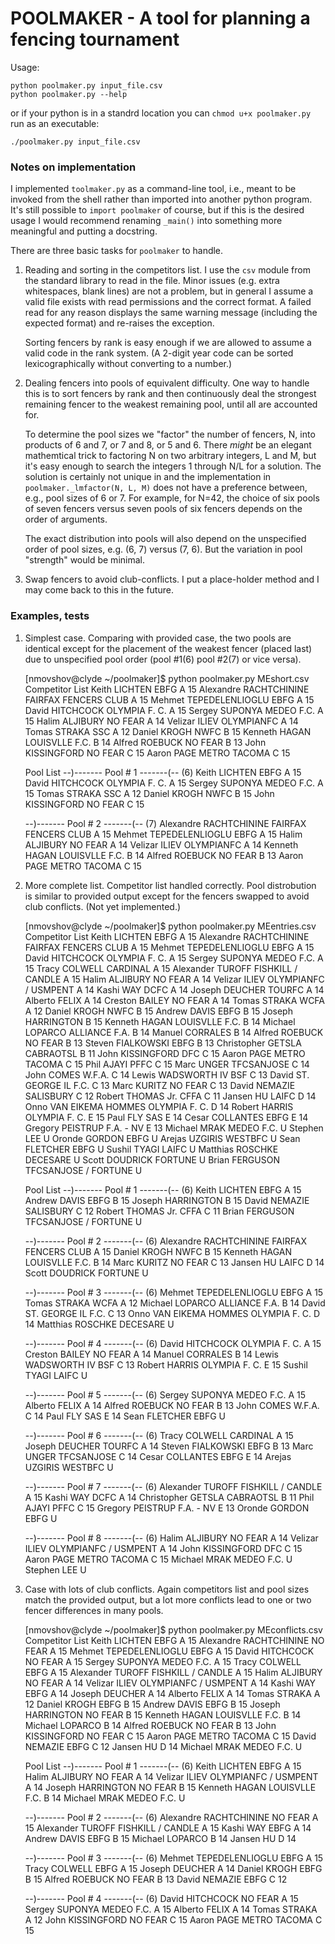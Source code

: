 POOLMAKER - A tool for planning a fencing tournament
====================================================

Usage:

    python poolmaker.py input_file.csv
    python poolmaker.py --help

or if your python is in a standrd location you can `chmod u+x poolmaker.py`
run as an executable:

    ./poolmaker.py input_file.csv

### Notes on implementation
I implemented `toolmaker.py` as a command-line tool, i.e., meant to be invoked
from the shell rather than imported into another python program. It's still
possible to `import poolmaker` of course, but if this is the desired usage I would
recommend renaming `_main()` into something more meaningful and putting a
docstring.

There are three basic tasks for `poolmaker` to handle.

1. Reading and sorting in the competitors list.
   I use the `csv` module from the standard library to read in the file. Minor
   issues (e.g. extra whitespaces, blank lines) are not a problem, but in general
   I assume a valid file exists with read permissions and the correct format. A
   failed read for any reason displays the same warning message (including the
   expected format) and re-raises the exception.

   Sorting fencers by rank is easy enough if we are allowed to assume a valid code
   in the rank system. (A 2-digit year code can be sorted lexicographically
   without converting to a number.)

2. Dealing fencers into pools of equivalent difficulty.
   One way to handle this is to sort fencers by rank and then continuously deal
   the strongest remaining fencer to the weakest remaining pool, until all are
   accounted for.

   To determine the pool sizes we "factor" the number of fencers, N, into products
   of 6 and 7, or 7 and 8, or 5 and 6. There _might_ be an elegant mathemtical
   trick to factoring N on two arbitrary integers, L and M, but it's easy enough
   to search the integers 1 through N/L for a solution. The solution is certainly
   not unique in and the implementation in `poolmaker._lmfactor(N, L, M)` does not
   have a preference between, e.g., pool sizes of 6 or 7. For example, for N=42,
   the choice of six pools of seven fencers versus seven pools of six fencers
   depends on the order of arguments.

   The exact distribution into pools will also depend on the unspecified order of
   pool sizes, e.g. (6, 7) versus (7, 6). But the variation in pool "strength"
   would be minimal.

3. Swap fencers to avoid club-conflicts.
   I put a place-holder method and I may come back to this in the future.

### Examples, tests
1. Simplest case. Comparing with provided case, the two pools are identical except
   for the placement of the weakest fencer (placed last) due to unspecified pool
   order (pool #1(6) pool #2(7) or vice versa).

      [nmovshov@clyde ~/poolmaker]$ python poolmaker.py MEshort.csv
      Competitor List
      Keith                LICHTEN                 EBFG                    A       15
      Alexandre            RACHTCHININE            FAIRFAX FENCERS CLUB    A       15
      Mehmet               TEPEDELENLIOGLU         EBFG                    A       15
      David                HITCHCOCK               OLYMPIA F. C.           A       15
      Sergey               SUPONYA                 MEDEO F.C.              A       15
      Halim                ALJIBURY                NO FEAR                 A       14
      Velizar              ILIEV                   OLYMPIANFC              A       14
      Tomas                STRAKA                  SSC                     A       12
      Daniel               KROGH                   NWFC                    B       15
      Kenneth              HAGAN                   LOUISVLLE F.C.          B       14
      Alfred               ROEBUCK                 NO FEAR                 B       13
      John                 KISSINGFORD             NO FEAR                 C       15
      Aaron                PAGE                    METRO TACOMA            C       15


      Pool List
      --)------- Pool # 1 -------(-- (6)
      Keith                LICHTEN                 EBFG                    A       15
      David                HITCHCOCK               OLYMPIA F. C.           A       15
      Sergey               SUPONYA                 MEDEO F.C.              A       15
      Tomas                STRAKA                  SSC                     A       12
      Daniel               KROGH                   NWFC                    B       15
      John                 KISSINGFORD             NO FEAR                 C       15

      --)------- Pool # 2 -------(-- (7)
      Alexandre            RACHTCHININE            FAIRFAX FENCERS CLUB    A       15
      Mehmet               TEPEDELENLIOGLU         EBFG                    A       15
      Halim                ALJIBURY                NO FEAR                 A       14
      Velizar              ILIEV                   OLYMPIANFC              A       14
      Kenneth              HAGAN                   LOUISVLLE F.C.          B       14
      Alfred               ROEBUCK                 NO FEAR                 B       13
      Aaron                PAGE                    METRO TACOMA            C       15

2. More complete list. Competitor list handled correctly. Pool distrobution is
   similar to provided output except for the fencers swapped to avoid club
   conflicts. (Not yet implemented.)

      [nmovshov@clyde ~/poolmaker]$ python poolmaker.py MEentries.csv
      Competitor List
      Keith                LICHTEN                 EBFG                    A       15
      Alexandre            RACHTCHININE            FAIRFAX FENCERS CLUB    A       15
      Mehmet               TEPEDELENLIOGLU         EBFG                    A       15
      David                HITCHCOCK               OLYMPIA F. C.           A       15
      Sergey               SUPONYA                 MEDEO F.C.              A       15
      Tracy                COLWELL                 CARDINAL                A       15
      Alexander            TUROFF                  FISHKILL / CANDLE       A       15
      Halim                ALJIBURY                NO FEAR                 A       14
      Velizar              ILIEV                   OLYMPIANFC / USMPENT    A       14
      Kashi                WAY                     DCFC                    A       14
      Joseph               DEUCHER                 TOURFC                  A       14
      Alberto              FELIX                                           A       14
      Creston              BAILEY                  NO FEAR                 A       14
      Tomas                STRAKA                  WCFA                    A       12
      Daniel               KROGH                   NWFC                    B       15
      Andrew               DAVIS                   EBFG                    B       15
      Joseph               HARRINGTON                                      B       15
      Kenneth              HAGAN                   LOUISVLLE F.C.          B       14
      Michael              LOPARCO                 ALLIANCE F.A.           B       14
      Manuel               CORRALES                                        B       14
      Alfred               ROEBUCK                 NO FEAR                 B       13
      Steven               FIALKOWSKI              EBFG                    B       13
      Christopher          GETSLA                  CABRAOTSL               B       11
      John                 KISSINGFORD             DFC                     C       15
      Aaron                PAGE                    METRO TACOMA            C       15
      Phil                 AJAYI                   PFFC                    C       15
      Marc                 UNGER                   TFCSANJOSE              C       14
      John                 COMES                   W.F.A.                  C       14
      Lewis                WADSWORTH IV            BSF                     C       13
      David                ST. GEORGE              IL F.C.                 C       13
      Marc                 KURITZ                  NO FEAR                 C       13
      David                NEMAZIE                 SALISBURY               C       12
      Robert               THOMAS Jr.              CFFA                    C       11
      Jansen               HU                      LAIFC                   D       14
      Onno                 VAN EIKEMA HOMMES       OLYMPIA F. C.           D       14
      Robert               HARRIS                  OLYMPIA F. C.           E       15
      Paul                 FLY                     SAS                     E       14
      Cesar                COLLANTES               EBFG                    E       14
      Gregory              PEISTRUP                F.A. - NV               E       13
      Michael              MRAK                    MEDEO F.C.              U
      Stephen              LEE                                             U
      Oronde               GORDON                  EBFG                    U
      Arejas               UZGIRIS                 WESTBFC                 U
      Sean                 FLETCHER                EBFG                    U
      Sushil               TYAGI                   LAIFC                   U
      Matthias             ROSCHKE                 DECESARE                U
      Scott                DOUDRICK                FORTUNE                 U
      Brian                FERGUSON                TFCSANJOSE / FORTUNE    U


      Pool List
      --)------- Pool # 1 -------(-- (6)
      Keith                LICHTEN                 EBFG                    A       15
      Andrew               DAVIS                   EBFG                    B       15
      Joseph               HARRINGTON                                      B       15
      David                NEMAZIE                 SALISBURY               C       12
      Robert               THOMAS Jr.              CFFA                    C       11
      Brian                FERGUSON                TFCSANJOSE / FORTUNE    U

      --)------- Pool # 2 -------(-- (6)
      Alexandre            RACHTCHININE            FAIRFAX FENCERS CLUB    A       15
      Daniel               KROGH                   NWFC                    B       15
      Kenneth              HAGAN                   LOUISVLLE F.C.          B       14
      Marc                 KURITZ                  NO FEAR                 C       13
      Jansen               HU                      LAIFC                   D       14
      Scott                DOUDRICK                FORTUNE                 U

      --)------- Pool # 3 -------(-- (6)
      Mehmet               TEPEDELENLIOGLU         EBFG                    A       15
      Tomas                STRAKA                  WCFA                    A       12
      Michael              LOPARCO                 ALLIANCE F.A.           B       14
      David                ST. GEORGE              IL F.C.                 C       13
      Onno                 VAN EIKEMA HOMMES       OLYMPIA F. C.           D       14
      Matthias             ROSCHKE                 DECESARE                U

      --)------- Pool # 4 -------(-- (6)
      David                HITCHCOCK               OLYMPIA F. C.           A       15
      Creston              BAILEY                  NO FEAR                 A       14
      Manuel               CORRALES                                        B       14
      Lewis                WADSWORTH IV            BSF                     C       13
      Robert               HARRIS                  OLYMPIA F. C.           E       15
      Sushil               TYAGI                   LAIFC                   U

      --)------- Pool # 5 -------(-- (6)
      Sergey               SUPONYA                 MEDEO F.C.              A       15
      Alberto              FELIX                                           A       14
      Alfred               ROEBUCK                 NO FEAR                 B       13
      John                 COMES                   W.F.A.                  C       14
      Paul                 FLY                     SAS                     E       14
      Sean                 FLETCHER                EBFG                    U

      --)------- Pool # 6 -------(-- (6)
      Tracy                COLWELL                 CARDINAL                A       15
      Joseph               DEUCHER                 TOURFC                  A       14
      Steven               FIALKOWSKI              EBFG                    B       13
      Marc                 UNGER                   TFCSANJOSE              C       14
      Cesar                COLLANTES               EBFG                    E       14
      Arejas               UZGIRIS                 WESTBFC                 U

      --)------- Pool # 7 -------(-- (6)
      Alexander            TUROFF                  FISHKILL / CANDLE       A       15
      Kashi                WAY                     DCFC                    A       14
      Christopher          GETSLA                  CABRAOTSL               B       11
      Phil                 AJAYI                   PFFC                    C       15
      Gregory              PEISTRUP                F.A. - NV               E       13
      Oronde               GORDON                  EBFG                    U

      --)------- Pool # 8 -------(-- (6)
      Halim                ALJIBURY                NO FEAR                 A       14
      Velizar              ILIEV                   OLYMPIANFC / USMPENT    A       14
      John                 KISSINGFORD             DFC                     C       15
      Aaron                PAGE                    METRO TACOMA            C       15
      Michael              MRAK                    MEDEO F.C.              U
      Stephen              LEE                                             U

3. Case with lots of club conflicts. Again competitors list and pool sizes match
   the provided output, but a lot more conflicts lead to one or two fencer
   differences in many pools.

      [nmovshov@clyde ~/poolmaker]$ python poolmaker.py MEconflicts.csv
      Competitor List
      Keith                LICHTEN                 EBFG                    A       15
      Alexandre            RACHTCHININE            NO FEAR                 A       15
      Mehmet               TEPEDELENLIOGLU         EBFG                    A       15
      David                HITCHCOCK               NO FEAR                 A       15
      Sergey               SUPONYA                 MEDEO F.C.              A       15
      Tracy                COLWELL                 EBFG                    A       15
      Alexander            TUROFF                  FISHKILL / CANDLE       A       15
      Halim                ALJIBURY                NO FEAR                 A       14
      Velizar              ILIEV                   OLYMPIANFC / USMPENT    A       14
      Kashi                WAY                     EBFG                    A       14
      Joseph               DEUCHER                                         A       14
      Alberto              FELIX                                           A       14
      Tomas                STRAKA                                          A       12
      Daniel               KROGH                   EBFG                    B       15
      Andrew               DAVIS                   EBFG                    B       15
      Joseph               HARRINGTON              NO FEAR                 B       15
      Kenneth              HAGAN                   LOUISVLLE F.C.          B       14
      Michael              LOPARCO                                         B       14
      Alfred               ROEBUCK                 NO FEAR                 B       13
      John                 KISSINGFORD             NO FEAR                 C       15
      Aaron                PAGE                    METRO TACOMA            C       15
      David                NEMAZIE                 EBFG                    C       12
      Jansen               HU                                              D       14
      Michael              MRAK                    MEDEO F.C.              U


      Pool List
      --)------- Pool # 1 -------(-- (6)
      Keith                LICHTEN                 EBFG                    A       15
      Halim                ALJIBURY                NO FEAR                 A       14
      Velizar              ILIEV                   OLYMPIANFC / USMPENT    A       14
      Joseph               HARRINGTON              NO FEAR                 B       15
      Kenneth              HAGAN                   LOUISVLLE F.C.          B       14
      Michael              MRAK                    MEDEO F.C.              U

      --)------- Pool # 2 -------(-- (6)
      Alexandre            RACHTCHININE            NO FEAR                 A       15
      Alexander            TUROFF                  FISHKILL / CANDLE       A       15
      Kashi                WAY                     EBFG                    A       14
      Andrew               DAVIS                   EBFG                    B       15
      Michael              LOPARCO                                         B       14
      Jansen               HU                                              D       14

      --)------- Pool # 3 -------(-- (6)
      Mehmet               TEPEDELENLIOGLU         EBFG                    A       15
      Tracy                COLWELL                 EBFG                    A       15
      Joseph               DEUCHER                                         A       14
      Daniel               KROGH                   EBFG                    B       15
      Alfred               ROEBUCK                 NO FEAR                 B       13
      David                NEMAZIE                 EBFG                    C       12

      --)------- Pool # 4 -------(-- (6)
      David                HITCHCOCK               NO FEAR                 A       15
      Sergey               SUPONYA                 MEDEO F.C.              A       15
      Alberto              FELIX                                           A       14
      Tomas                STRAKA                                          A       12
      John                 KISSINGFORD             NO FEAR                 C       15
      Aaron                PAGE                    METRO TACOMA            C       15
